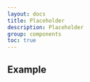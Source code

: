 ```yaml
---
layout: docs
title: Placeholder
description: Placeholder
group: components
toc: true
---
```


## Example
